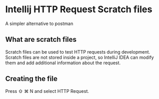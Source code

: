 <h1>Intellij HTTP Request Scratch files</h1>
  <p> A simpler alternative to postman </p>
  <h2>What are scratch files</h2>
    <p>Scratch files can be used to test HTTP requests during development. </br>
    Scratch files are not stored inside a project, so IntelliJ IDEA can modify them and add additional information about the request. </p>
  <h2>Creating the file</h2>
    <p>Press ⇧ ⌘ N and select HTTP Request.</p>
    

